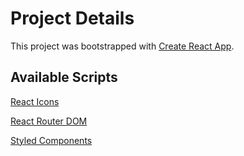 # Project Details

This project was bootstrapped with [Create React App](https://github.com/facebook/create-react-app).

## Available Scripts
[React Icons](https://react-icons.github.io/react-icons/)

[React Router DOM](https://reactrouter.com/)

[Styled Components](https://styled-components.com/)
